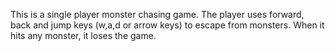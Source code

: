 This is a single player monster chasing game. The player uses forward, back and jump keys (w,a,d or arrow keys) to escape from monsters. When it hits any monster, it loses the game.
